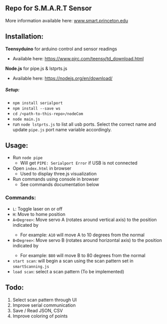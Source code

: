## Repo for S.M.A.R.T Sensor
More information available here: www.smart.princeton.edu

## Installation:
**Teensyduino** for arduino control and sensor readings
- Available here: https://www.pjrc.com/teensy/td_download.html

**Node.js** for pipe.js & lstprts.js
- Available here: https://nodejs.org/en/download/

##### Setup:
- `npm install serialport`
- `npm install --save ws`
- `cd /<path-to-this-repo>/nodeCom`
- `node main.js`
- run `node lstprts.js` to list all usb ports. Select the correct name and update `pipe.js` port name variable accordingly.

## Usage:
- Run `node pipe`
    - Will get `PIPE: Serialport Error` if USB is not connected
- Open `index.html` in browser
    - Used to display three.js visualization
- Run commands using console in browser
    - See commands documentation below

### Commands:
- `L`: Toggle laser on or off
- `H`: Move to home position
- `A<Degree>`: Move servo A (rotates around vertical axis) to the position indicated by <Degree>
    - For example: `A10` will move A to 10 degrees from the normal
- `B<Degree>`: Move servo B (rotates around horizontal axis) to the position indicated by <Degree>
    - For example: `B80` will move B to 80 degrees from the normal
- `start scan`: will begin a scan using the scan pattern set in `smartScanning.js`
- `load scan`: select a scan pattern (To be implemented)

## Todo:
1. Select scan pattern through UI
2. Improve serial communication
3. Save / Read JSON, CSV
4. Improve coloring of points

